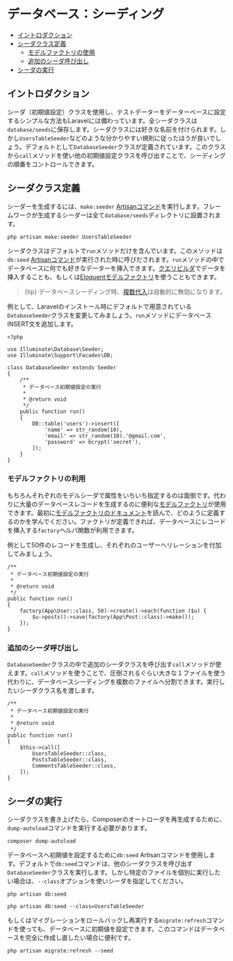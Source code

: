 # データベース：シーディング

- [イントロダクション](#introduction)
- [シーダクラス定義](#writing-seeders)
    - [モデルファクトリの使用](#using-model-factories)
    - [追加のシーダ呼び出し](#calling-additional-seeders)
- [シーダの実行](#running-seeders)

<a name="introduction"></a>
## イントロダクション

シーダ（初期値設定）クラスを使用し、テストデーターをデーターベースに設定するシンプルな方法もLaravelには備わっています。全シーダクラスは`database/seeds`に保存します。シーダクラスには好きな名前を付けられます。しかし`UsersTableSeeder`などのような分かりやすい規則に従ったほうが良いでしょう。デフォルトとして`DatabaseSeeder`クラスが定義されています。このクラスから`call`メソッドを使い他の初期値設定クラスを呼び出すことで、シーディングの順番をコントロールできます。

<a name="writing-seeders"></a>
## シーダクラス定義

シーダーを生成するには、`make:seeder` [Artisanコマンド](/docs/{{version}}/artisan)を実行します。フレームワークが生成するシーダーは全て`database/seeds`ディレクトリに設置されます。

    php artisan make:seeder UsersTableSeeder

シーダクラスはデフォルトで`run`メソッドだけを含んでいます。このメソッドは`db:seed` [Artisanコマンド](/docs/{{version}}/artisan)が実行された時に呼びだされます。`run`メソッドの中でデータベースに何でも好きなデーターを挿入できます。[クエリビルダ](/docs/{{version}}/queries)でデータを挿入することも、もしくは[Eloquentモデルファクトリ](/docs/{{version}}/database-testing#writing-factories)を使うこともできます。

> {tip} データベースシーディング時、[複数代入](/docs/{{version}}/eloquent#mass-assignment)は自動的に無効になります。

例として、Laravelのインストール時にデフォルトで用意されている`DatabaseSeeder`クラスを変更してみましょう。`run`メソッドにデータベースINSERT文を追加します。

    <?php

    use Illuminate\Database\Seeder;
    use Illuminate\Support\Facades\DB;

    class DatabaseSeeder extends Seeder
    {
        /**
         * データベース初期値設定の実行
         *
         * @return void
         */
        public function run()
        {
            DB::table('users')->insert([
                'name' => str_random(10),
                'email' => str_random(10).'@gmail.com',
                'password' => bcrypt('secret'),
            ]);
        }
    }

<a name="using-model-factories"></a>
### モデルファクトリの利用

もちろんそれぞれのモデルシーダで属性をいちいち指定するのは面倒です。代わりに大量のデータベースレコードを生成するのに便利な[モデルファクトリ](/docs/{{version}}/database-testing#writing-factories)が使用できます。最初に[モデルファクトリのドキュメント](/docs/{{version}}/database-testing#writing-factories)を読んで、どのように定義するのかを学んでください。ファクトリが定義できれば、データベースにレコードを挿入する`factory`ヘルパ関数が利用できます。

例として50件のレコードを生成し、それぞれのユーザーへリレーションを付加してみましょう。

    /**
     * データベース初期値設定の実行
     *
     * @return void
     */
    public function run()
    {
        factory(App\User::class, 50)->create()->each(function ($u) {
            $u->posts()->save(factory(App\Post::class)->make());
        });
    }

<a name="calling-additional-seeders"></a>
### 追加のシーダ呼び出し

`DatabaseSeeder`クラスの中で追加のシーダクラスを呼び出す`call`メソッドが使えます。`call`メソッドを使うことで、圧倒されるぐらい大きな１ファイルを使う代わりに、データベースシーディングを複数のファイルへ分割できます。実行したいシーダクラス名を渡します。

    /**
     * データベース初期値設定の実行
     *
     * @return void
     */
    public function run()
    {
        $this->call([
            UsersTableSeeder::class,
            PostsTableSeeder::class,
            CommentsTableSeeder::class,
        ]);
    }

<a name="running-seeders"></a>
## シーダの実行

シーダクラスを書き上げたら、Composerのオートローダを再生成するために、`dump-autoload`コマンドを実行する必要があります。

    composer dump-autoload

データベースへ初期値を設定するために`db:seed` Artisanコマンドを使用します。デフォルトで`db:seed`コマンドは、他のシーダクラスを呼び出す`DatabaseSeeder`クラスを実行します。しかし特定のファイルを個別に実行したい場合は、`--class`オプションを使いシーダを指定してください。

    php artisan db:seed

    php artisan db:seed --class=UsersTableSeeder

もしくはマイグレーションをロールバックし再実行する`migrate:refresh`コマンドを使っても、データベースに初期値を設定できます。このコマンドはデータベースを完全に作成し直したい場合に便利です。

    php artisan migrate:refresh --seed
